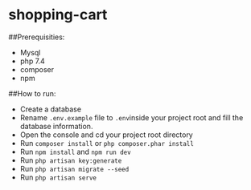 # shopping-cart

##Prerequisities:
- Mysql
- php 7.4
- composer
- npm

##How to run:
- Create a database
- Rename `.env.example` file to `.env`inside your project root and fill the database information.
- Open the console and cd your project root directory
- Run `composer install` or ```php composer.phar install```
- Run `npm install` and ```npm run dev```
- Run `php artisan key:generate`
- Run `php artisan migrate --seed`
- Run `php artisan serve`
